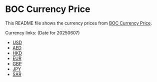 # BOC Currency Price

This README file shows the currency prices from [BOC Currency Price](https://www.boc.cn/sourcedb/whpj/).

Currency links: (Date for 20250607)

- [USD](https://bocurrencyprice.techina.science/BOC_CURRENCY_PRICE/USD/20250607.json)
- [AED](https://bocurrencyprice.techina.science/BOC_CURRENCY_PRICE/AED/20250607.json)
- [HKD](https://bocurrencyprice.techina.science/BOC_CURRENCY_PRICE/HKD/20250607.json)
- [EUR](https://bocurrencyprice.techina.science/BOC_CURRENCY_PRICE/EUR/20250607.json)
- [GBP](https://bocurrencyprice.techina.science/BOC_CURRENCY_PRICE/GBP/20250607.json)
- [JPY](https://bocurrencyprice.techina.science/BOC_CURRENCY_PRICE/JPY/20250607.json)
- [SAR](https://bocurrencyprice.techina.science/BOC_CURRENCY_PRICE/SAR/20250607.json)
